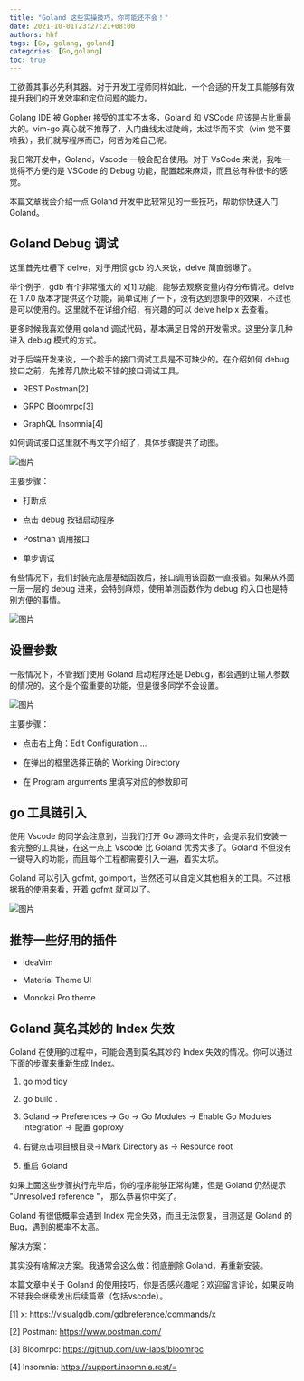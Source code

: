 ```yaml
---
title: "Goland 这些实操技巧，你可能还不会！"
date: 2021-10-01T23:27:21+08:00
authors: hhf
tags: [Go, golang, goland]
categories: [Go,golang]
toc: true
---
```


工欲善其事必先利其器。对于开发工程师同样如此，一个合适的开发工具能够有效提升我们的开发效率和定位问题的能力。

Golang IDE 被 Gopher 接受的其实不太多，Goland 和 VSCode 应该是占比重最大的。vim-go 真心就不推荐了，入门曲线太过陡峭，太过华而不实（vim 党不要喷我），我们就写程序而已，何苦为难自己呢。

我日常开发中，Goland，Vscode 一般会配合使用。对于 VsCode 来说，我唯一觉得不方便的是 VSCode 的 Debug 功能，配置起来麻烦，而且总有种很卡的感觉。

本篇文章我会介绍一点 Goland 开发中比较常见的一些技巧，帮助你快速入门 Goland。

Goland Debug 调试
---------------

这里首先吐槽下 delve，对于用惯 gdb 的人来说，delve 简直弱爆了。

举个例子，gdb 有个非常强大的 x\[1\] 功能，能够去观察变量内存分布情况。delve 在 1.7.0 版本才提供这个功能，简单试用了一下，没有达到想象中的效果，不过也是可以使用的。这里就不在详细介绍，有兴趣的可以 delve help x 去查看。

更多时候我喜欢使用 goland 调试代码，基本满足日常的开发需求。这里分享几种进入 debug 模式的方式。

对于后端开发来说，一个趁手的接口调试工具是不可缺少的。在介绍如何 debug 接口之前，先推荐几款比较不错的接口调试工具。

*   REST Postman\[2\]
    
*   GRPC Bloomrpc\[3\]
    
*   GraphQL Insomnia\[4\]
    

如何调试接口这里就不再文字介绍了，具体步骤提供了动图。

  

![图片](https://p3-juejin.byteimg.com/tos-cn-i-k3u1fbpfcp/fde9c75994cb47afa96210d1be43fdc6~tplv-k3u1fbpfcp-zoom-1.image)

主要步骤：

*   打断点
    
*   点击 debug 按钮启动程序
    
*   Postman 调用接口
    
*   单步调试
    

有些情况下，我们封装完底层基础函数后，接口调用该函数一直报错。如果从外面一层一层的 debug 进来，会特别麻烦，使用单测函数作为 debug 的入口也是特别方便的事情。

![图片](https://p3-juejin.byteimg.com/tos-cn-i-k3u1fbpfcp/998646ef8d494cdc9cfac9d83e7b0ae5~tplv-k3u1fbpfcp-zoom-1.image)

设置参数
----

一般情况下，不管我们使用 Goland 启动程序还是 Debug，都会遇到让输入参数的情况的。这个是个蛮重要的功能，但是很多同学不会设置。

![图片](https://p3-juejin.byteimg.com/tos-cn-i-k3u1fbpfcp/601835ea309a4f08acbec5315e277104~tplv-k3u1fbpfcp-zoom-1.image)

主要步骤：

*   点击右上角：Edit Configuration ...
    
*   在弹出的框里选择正确的 Working Directory
    
*   在 Program arguments 里填写对应的参数即可
    

go 工具链引入
--------

使用 Vscode 的同学会注意到，当我们打开 Go 源码文件时，会提示我们安装一套完整的工具链，在这一点上 Vscode 比 Goland 优秀太多了。Goland 不但没有一键导入的功能，而且每个工程都需要引入一遍，着实太坑。

Goland 可以引入 gofmt, goimport，当然还可以自定义其他相关的工具。不过根据我的使用来看，开着 gofmt 就可以了。

![图片](https://p3-juejin.byteimg.com/tos-cn-i-k3u1fbpfcp/29cebe227be9499ab7f4b9ee2c768505~tplv-k3u1fbpfcp-zoom-1.image)

推荐一些好用的插件
---------

*   ideaVim
    
*   Material Theme UI
    
*   Monokai Pro theme
    

Goland 莫名其妙的 Index 失效
---------------------

Goland 在使用的过程中，可能会遇到莫名其妙的 Index 失效的情况。你可以通过下面的步骤来重新生成 Index。

1.  go mod tidy
    
2.  go build .
    
3.  Goland -> Preferences -> Go -> Go Modules -> Enable Go Modules integration -> 配置 goproxy
    
4.  右键点击项目根目录->Mark Directory as -> Resource root
    
5.  重启 Goland
    

如果上面这些步骤执行完毕后，你的程序能够正常构建，但是 Goland 仍然提示 "Unresolved reference "， 那么恭喜你中奖了。

Goland 有很低概率会遇到 Index 完全失效，而且无法恢复，目测这是 Goland 的 Bug，遇到的概率不太高。

解决方案：

其实没有啥解决方案。我通常会这么做：彻底删除 Goland，再重新安装。

本篇文章中关于 Goland 的使用技巧，你是否感兴趣呢？欢迎留言评论，如果反响不错我会继续发出后续篇章（包括vscode）。


\[1\] x: https://visualgdb.com/gdbreference/commands/x

\[2\] Postman: https://www.postman.com/

\[3\] Bloomrpc: https://github.com/uw-labs/bloomrpc

\[4\] Insomnia: https://support.insomnia.rest/=